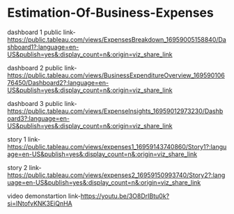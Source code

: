# Estimation-Of-Business-Expenses


dashboard 1 public link-https://public.tableau.com/views/ExpensesBreakdown_16959005158840/Dashboard1?:language=en-US&publish=yes&:display_count=n&:origin=viz_share_link

dashboard 2 public link-https://public.tableau.com/views/BusinessExpenditureOverview_16959010676450/Dashboard2?:language=en-US&publish=yes&:display_count=n&:origin=viz_share_link

dashboard 3 public link-https://public.tableau.com/views/ExpenseInsights_16959012973230/Dashboard3?:language=en-US&publish=yes&:display_count=n&:origin=viz_share_link

story 1 link-https://public.tableau.com/views/expenses1_16959143740860/Story1?:language=en-US&publish=yes&:display_count=n&:origin=viz_share_link

story 2 link-https://public.tableau.com/views/expenses2_16959150993740/Story2?:language=en-US&publish=yes&:display_count=n&:origin=viz_share_link

video demonstartion link-https://youtu.be/3O8DrIBtu0k?si=lNtofvKNK3EiQnHA
